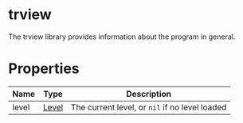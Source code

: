 # trview

The trview library provides information about the program in general.

# Properties

| Name | Type | Description |
| ---- | ---- | ---- |
| level | [Level](level.md) | The current level, or `nil` if no level loaded  |
